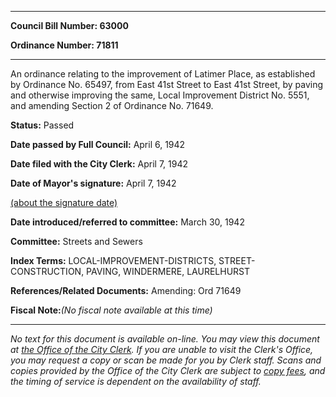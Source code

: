 

********

**Council Bill Number: 63000**
   
**Ordinance Number: 71811**
********

 An ordinance relating to the improvement of Latimer Place, as established by Ordinance No. 65497, from East 41st Street to East 41st Street, by paving and otherwise improving the same, Local Improvement District No. 5551, and amending Section 2 of Ordinance No. 71649.

**Status:** Passed
   
**Date passed by Full Council:** April 6, 1942
   
**Date filed with the City Clerk:** April 7, 1942
   
**Date of Mayor's signature:** April 7, 1942
   
[(about the signature date)](/~public/approvaldate.htm)
   
   
   
**Date introduced/referred to committee:** March 30, 1942
   
**Committee:** Streets and Sewers
   
   
**Index Terms:** LOCAL-IMPROVEMENT-DISTRICTS, STREET-CONSTRUCTION, PAVING, WINDERMERE, LAURELHURST

**References/Related Documents:** Amending: Ord 71649

**Fiscal Note:**_(No fiscal note available at this time)_
********

_No text for this document is available on-line. You may view this document at [the Office of the City Clerk](http://www.seattle.gov/leg/clerk/contactUs.htm). If you are unable to visit the Clerk's Office, you may request a copy or scan be made for you by Clerk staff. Scans and copies provided by the Office of the City Clerk are subject to [copy fees](http://clerk.seattle.gov/~public/clerkfees.htm), and the timing of service is dependent on the availability of staff._

